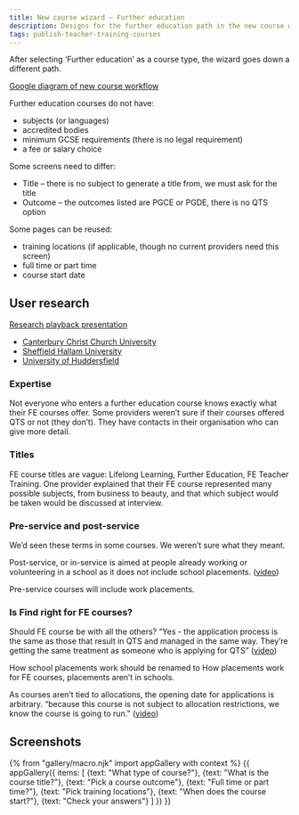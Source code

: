 ```yaml
---
title: New course wizard – Further education
description: Designs for the further education path in the new course wizard.
tags: publish-teacher-training-courses
---
```

After selecting ‘Further education’ as a course type, the wizard goes down a different path.

[Google diagram of new course workflow](https://docs.google.com/drawings/d/1DAhz464j1XDyQPoOH0adIwAceUwuGU1rqsWkVn8ZQ8I/edit)

Further education courses do not have:

* subjects (or languages)
* accredited bodies
* minimum GCSE requirements (there is no legal requirement)
* a fee or salary choice

Some screens need to differ:

* Title – there is no subject to generate a title from, we must ask for the title
* Outcome – the outcomes listed are PGCE or PGDE, there is no QTS option

Some pages can be reused:

* training locations (if applicable, though no current providers need this screen)
* full time or part time
* course start date

## User research

[Research playback presentation](https://docs.google.com/presentation/d/17wz2ZWJCNbbqsaywigok-fHv07IUjjiLRSaffCuim64/edit)

* [Canterbury Christ Church University](https://lookback.io/watch/oDwREDkfjwjW5SpCi?t=18m55.28s)
* [Sheffield Hallam University](https://lookback.io/watch/uCv5RfwkKAcyad3fJ?t=7m16.01s)
* [University of Huddersfield](https://lookback.io/watch/pWYBvEpr8YfeF7pAx?t=2m6.58s)

### Expertise

Not everyone who enters a further education course knows exactly what their FE courses offer. Some providers weren’t sure if their courses offered QTS or not (they don’t). They have contacts in their organisation who can give more detail.

### Titles

FE course titles are vague: Lifelong Learning, Further Education, FE Teacher Training. One provider explained that their FE course represented many possible subjects, from business to beauty, and that which subject would be taken would be discussed at interview.

### Pre-service and post-service

We’d seen these terms in some courses. We weren’t sure what they meant.

Post-service, or in-service is aimed at people already working or volunteering in a school as it does not include school placements. ([video](https://lookback.io/watch/pWYBvEpr8YfeF7pAx?t=5m4s))

Pre-service courses will include work placements.

### Is Find right for FE courses?

Should FE course be with all the others? “Yes - the application process is the same as those that result in QTS and managed in the same way. They’re getting the same treatment as someone who is applying for QTS” ([video](https://lookback.io/watch/pWYBvEpr8YfeF7pAx?t=12m36.1s))

How school placements work should be renamed to How placements work for FE courses, placements aren’t in schools.

As courses aren’t tied to allocations, the opening date for applications is arbitrary. “because this course is not subject to allocation restrictions, we know the course is going to run.” ([video](https://lookback.io/watch/pWYBvEpr8YfeF7pAx?t=15m25.7s))

## Screenshots

{% from "gallery/macro.njk" import appGallery with context %}
{{ appGallery({
  items: [
    {text: "What type of course?"},
    {text: "What is the course title?"},
    {text: "Pick a course outcome"},
    {text: "Full time or part time?"},
    {text: "Pick training locations"},
    {text: "When does the course start?"},
    {text: "Check your answers"}
  ]
}) }}
